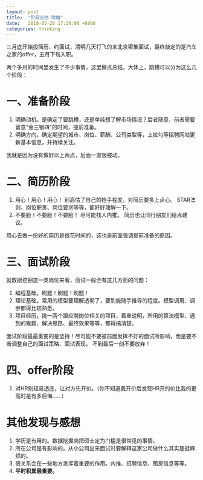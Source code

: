 ```yaml
---
layout: post
title:  "阶段总结-跳槽"
date:   2018-05-26 17:20:00 +0800
categories: thinking
---
```


三月底开始投简历、约面试，清明几天打飞的来北京密集面试，最终敲定的是汽车之家的offer，五月下旬入职。

两个多月的时间里发生了不少事情，这里做点总结。大体上，跳槽可以分为这么几个阶段：

# 一、准备阶段
1. 明确动机。是确定了要跳槽，还是单纯想了解市场情况？后者随意，前者需要留意"金三银四"的时间，提前准备。
2. 明确方向。确定期望的城市、岗位、薪酬、公司类型等，上拉勾等招聘网站更新基本信息，并持续关注。

我就是因为没有做好以上两点，后面一直很被动。

# 二、简历阶段
1. 用心！用心！用心！
别高估了自己的抢手程度，对简历要多上点心。
STAR法则、岗位职责、岗位要求等等，都好好理解一下。
2. 不要脸！不要脸！不要脸！
尽可能找人内推。
简历也让同行朋友们给点建议。

用心去做一份好的简历是很花时间的，这也是前面强调提前准备的原因。

# 三、面试阶段
就数据挖掘这一类岗位来看，面试一般会有这几方面的问题：
1. 编程基础。刷题！刷题！刷题！
2. 理论基础。常用的模型要理解透彻了，要到能随手推导的程度。模型调用、调参都得比较熟悉。
3. 项目经历。挑一两个跟应聘岗位相关的项目，着重说明，所用的算法模型、遇到的难题、解决思路、最终效果等等，都得搞清楚。

面试阶段最最重要的是坚持！尽可能不要被前面发挥不好的面试所影响，而是要不断调整自己的面试策略、面试表现。
不到最后一刻不要放弃！

# 四、offer阶段
1. 对HR别轻易透底，让对方先开价。（你不知道我开价后发现HR开的价比我的更高时是有多后悔……）

# 其他发现与感想
1. 学历是有用的。数据挖掘岗把硕士定为门槛是很常见的事情。
2. 所在公司是有影响的。从小公司出来面试时要解释这家公司做什么其实是挺麻烦的。
3. 弱关系会在一些地方发挥着重要的作用。内推、招聘信息、租房信息等等。
4. **平时积累最重要。**


